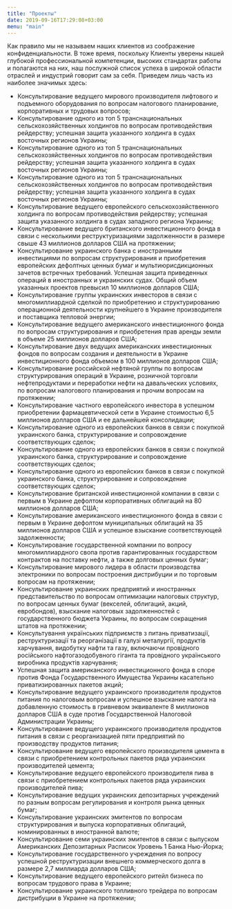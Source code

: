 ```yaml
---
title: "Проекты"
date: 2019-09-16T17:29:08+03:00
menu: "main"
---
```


Как правило мы не называем наших клиентов из соображение конфиденциальности. В тоже время, поскольку Клиенты уверены нашей глубокой профессиональной компетенции, высоких стандартах работы и полагаются на них, наш послужной список успеха в широкой области отраслей и индустрий говорит сам за себя. Приведем лишь часть из наиболее значимых здесь:

* Консультирование ведущего мирового производителя лифтового и подъемного оборудования по вопросам налогового планирование, корпоративных и трудовых вопросов;
* Консультирование одного из топ 5 транснациональных сельскохозяйственных холдингов по вопросам противодействия рейдерству; успешная защита указанного холдинга в судах восточных регионов Украины;
* Консультирование одного из топ 5 транснациональных сельскохозяйственных холдингов по вопросам противодействия рейдерству; успешная защита указанного холдинга в судах восточных регионов Украины;
* Консультирование одного из топ 5 транснациональных сельскохозяйственных холдингов по вопросам противодействия рейдерству; успешная защита указанного холдинга в судах восточных регионов Украины;
* Консультирование ведущего европейского сельскохозяйственного холдинга по вопросам противодействия рейдерству; успешная защита указанного холдинга в судах западного региона Украины;
* Консультирование ведущего британского инвестиционного фонда в связи с несколькими реструктуризациями задолженности в размере свыше 43 миллионов долларов США на протяжении;
* Консультирование украинского банка с иностранными инвестициями по вопросам структурирования и приобретения европейских дефолтных ценных бумаг и мультиюрисдикционных зачетов встречных требований. Успешная защита приведенных операций в иностранных и украинских судах. Общий объем указанных проектов превысил 10 миллионов долларов США;
* Консультирование группы украинских инвесторов в связи с многомиллиардной сделкой по приобретению и структурированию операционной деятельности крупнейшего в Украине производителя и поставщика тепловой энергии;
* Консультирование ведущего американского инвестиционного фонда по вопросам структурирования и приобретения прав аренды земли в объеме 25 миллионов долларов США;
* Консультирование двух ведущих американских инвестиционных фондов по вопросам создания и деятельности в Украине инвестиционного фонда объемом в 100 миллионов долларов США;
* Консультирование российской нефтяной группы по вопросам структурирования операций в Украине, розничной торговли нефтепродуктами и переработки нефти на давальческих условиях, по вопросам налогового планирования и прочим вопросам на протяжении;
* Консультирование частного европейского инвестора в успешном приобретении фармацевтической сети в Украине стоимостью 6,5 миллионов долларов США и ее дальнейшей консолидации;
* Консультирование одного из европейских банков в связи с покупкой украинского банка, структурирование и сопровождение соответствующих сделок;
* Консультирование одного из европейских банков в связи с покупкой украинского банка, структурирование и сопровождение соответствующих сделок;
* Консультирование одного из европейских банков в связи с покупкой украинского банка, структурирование и сопровождение соответствующих сделок;
* Консультирование британской инвестиционной компании в связи с первым в Украине дефолтом корпоративных облигаций на 80 миллионов долларов США;
* Консультирование американского инвестиционного фонда в связи с первым в Украине дефолтом муниципальных облигаций на 35 миллионов долларов США и успешное взыскание соответствующей задолженности;
* Консультирование государственной компании по вопросу многомиллиардного свопа против гарантированных государством контрактов на поставку нефти, а также долговых ценных бумаг;
* Консультирование мирового лидера в области производства электроники по вопросам построения дистрибуции и по торговым вопросам на протяжении;
* Консультирование украинских предприятий и иностранных представительство по вопросам оптимизации налоговых структур, по вопросам ценных бумаг (векселей, облигаций, акций, евробондов), взыскание налоговых задолженностей с государственного бюджета Украины, по вопросам сокращения штатов на протяжении;
* Консультування українських підприємств з питань приватизації, реструктуризації та реорганізації в галузі металургії, продуктів харчування, видобутку нафти та газу, включаючи провідного російського нафтогазодобувного гіганта та провідного українського виробника продуктів харчування;
* Успешная защита американского инвестиционного фонда в споре против Фонда Государственного Имущества Украины касательно приватизированных пакетов акций;
* Консультирование ведущего украинского производителя продуктов питания по налоговым вопросам и успешное взыскание налога на добавленную стоимость в гривневом эквиваленте 8 миллионов долларов США в суде против Государственной Налоговой Администрации Украины;
* Консультирование ведущего украинского производителя продуктов питания в связи с реорганизацией пяти предприятий по производству продуктов питания;
* Консультирование ведущего европейского производителя цемента в связи с приобретением контрольных пакетов ряда украинских производителей цемента;
* Консультирование ведущего европейского производителя пива в связи с приобретением контрольных пакетов ряда украинских производителей пива;
* Консультирование ведущих украинских депозитарных учреждений по разным вопросам регулирования и контроля рынка ценных бумаг;
* Консультирование украинских эмитентов по вопросам структурирования и выпуска корпоративных облигаций, номинированных в иностранной валюте;
* Консультирование семи украинских эмитентов в связи с выпуском Американских Депозитарных Расписок Уровень 1 Банка Нью-Йорка;
* Консультирование государственного учреждения по вопросу успешной реструктуризации внешнего коммерческого долга в размере 2,7 миллиарда долларов США;
* Консультирование ведущего европейского ритейл бизнеса по вопросам трудового права в Украине;
* Консультирование украинского топливного трейдера по вопросам дистрибуции в Украине на протяжении;
